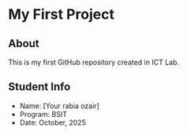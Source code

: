 
# My First Project
## About
This is my first GitHub repository created in ICT Lab.
## Student Info
- Name: [Your rabia ozair]
- Program: BSIT
- Date: October, 2025

